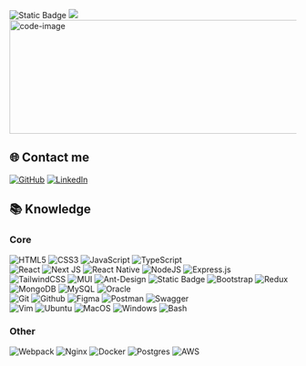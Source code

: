 ![Static Badge](https://img.shields.io/badge/software_developer-icon?style=for-the-badge&logo=codeium&logoColor=%23fff&color=%23000000) ![](https://komarev.com/ghpvc/?username=vogiadat)
<a href="#" target="_blank">
  <img src="gif/nerd.gif"  height="200" width="1200" alt="code-image" alt="rolledev-official" />
</a>

## 🌐️ Contact me 

[![GitHub](https://img.shields.io/badge/Gmail-D14836?style=for-the-badge&logo=gmail&logoColor=white)](mailto:vogiadat.work@gmail.com)
[![LinkedIn](https://img.shields.io/badge/LinkedIn-blue?style=for-the-badge&logo=linkedin&logoColor=white)](https://www.linkedin.com/in/vogiadat/)

## 📚 Knowledge 
### Core
 ![HTML5](https://img.shields.io/badge/html5-%23E34F26.svg?style=for-the-badge&logo=html5&logoColor=white) ![CSS3](https://img.shields.io/badge/css3-%231572B6.svg?style=for-the-badge&logo=css3&logoColor=white) ![JavaScript](https://img.shields.io/badge/javascript-%23323330.svg?style=for-the-badge&logo=javascript&logoColor=%23F7DF1E) ![TypeScript](https://img.shields.io/badge/typescript-%23007ACC.svg?style=for-the-badge&logo=typescript&logoColor=white)  
![React](https://img.shields.io/badge/react.js-%2320232a.svg?style=for-the-badge&logo=react&logoColor=%2361DAFB) 
![Next JS](https://img.shields.io/badge/Next.js-black?style=for-the-badge&logo=next.js&logoColor=white) ![React Native](https://img.shields.io/badge/react_native-gray.svg?style=for-the-badge&logo=react&logoColor=%2361DAFB) ![NodeJS](https://img.shields.io/badge/node.js-6DA55F?style=for-the-badge&logo=node.js&logoColor=white)
 ![Express.js](https://img.shields.io/badge/express.js-%23404d59.svg?style=for-the-badge&logo=express&logoColor=%2361DAFB)   
 ![TailwindCSS](https://img.shields.io/badge/tailwindcss-%2338B2AC.svg?style=for-the-badge&logo=tailwind-css&logoColor=white) ![MUI](https://img.shields.io/badge/MUI-%230081CB.svg?style=for-the-badge&logo=mui&logoColor=white) ![Ant-Design](https://img.shields.io/badge/-AntDesign-%230170FE?style=for-the-badge&logo=ant-design&logoColor=white) ![Static Badge](https://img.shields.io/badge/shadcnui-icon?style=for-the-badge&logo=shadcnui&logoColor=%23000000&color=%23f5f5f5) ![Bootstrap](https://img.shields.io/badge/bootstrap-%238511FA.svg?style=for-the-badge&logo=bootstrap&logoColor=white) ![Redux](https://img.shields.io/badge/redux-%23593d88.svg?style=for-the-badge&logo=redux&logoColor=white)   
 ![MongoDB](https://img.shields.io/badge/MongoDB-%234ea94b.svg?style=for-the-badge&logo=mongodb&logoColor=white) ![MySQL](https://img.shields.io/badge/mysql-%2300000f.svg?style=for-the-badge&logo=mysql&logoColor=white&color=%234479A1) ![Oracle](https://img.shields.io/badge/oracle-icon?style=for-the-badge&logo=oracle&logoColor=%23FFFFFF&color=%23F80000)  
 ![Git](https://img.shields.io/badge/git-icon?style=for-the-badge&logo=git&logoColor=%23FFFFFF&color=%23F05032)
![Github](https://img.shields.io/badge/github-121013?style=for-the-badge&logo=github&logoColor=white) ![Figma](https://img.shields.io/badge/figma-%23F24E1E.svg?style=for-the-badge&logo=figma&logoColor=white) ![Postman](https://img.shields.io/badge/Postman-FF6C37?style=for-the-badge&logo=postman&logoColor=white) ![Swagger](https://img.shields.io/badge/swagger-icon?style=for-the-badge&logo=swagger&logoColor=%2385EA2D&color=%23555555)    
![Vim](https://img.shields.io/badge/vim-icon?style=for-the-badge&logo=vim&logoColor=%23ffff&color=%23019733) ![Ubuntu](https://img.shields.io/badge/ubuntu-icon?style=for-the-badge&logo=ubuntu&logoColor=%23ffff&color=%23E95420) ![MacOS](https://img.shields.io/badge/MacOS-icon?style=for-the-badge&logo=apple&logoColor=%23ffff&color=%23000000) ![Windows](https://img.shields.io/badge/Windows-%230db7ed.svg?style=for-the-badge&logoColor=white) ![Bash](https://img.shields.io/badge/bash-icon?style=for-the-badge&logo=gnubash&logoColor=%234EAA25&color=%23f5f5f5)


### Other
 ![Webpack](https://img.shields.io/badge/webpack-%238DD6F9.svg?style=for-the-badge&logo=webpack&logoColor=black) ![Nginx](https://img.shields.io/badge/nginx-%23009639.svg?style=for-the-badge&logo=nginx&logoColor=white) ![Docker](https://img.shields.io/badge/docker-%230db7ed.svg?style=for-the-badge&logo=docker&logoColor=white) ![Postgres](https://img.shields.io/badge/postgres-%23316192.svg?style=for-the-badge&logo=postgresql&logoColor=white)  ![AWS](https://img.shields.io/badge/AWS-%23FF9900.svg?style=for-the-badge&logo=amazonwebservices&logoColor=white)
